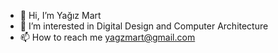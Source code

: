 - 👋 Hi, I’m Yağız Mart
- 👀 I’m interested in Digital Design and Computer Architecture
- 📫 How to reach me yagzmart@gmail.com

<!---
yazmrt/yazmrt is a ✨ special ✨ repository because its `README.md` (this file) appears on your GitHub profile.
You can click the Preview link to take a look at your changes.
--->
